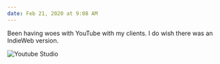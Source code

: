 ```yaml
---
date: Feb 21, 2020 at 9:08 AM
---
```


Been having woes with YouTube with my clients. I do wish there was an IndieWeb version. 

![Youtube Studio](https://kjaymiller.s3-us-west-2.amazonaws.com/images/CleanShot-2020-02-21-at-09.02.15-2x.png)